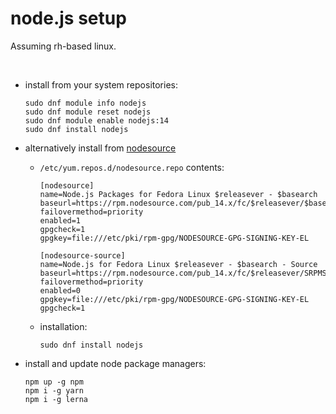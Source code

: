 # node.js setup

Assuming rh-based linux.

<br />




* install from your system repositories:
    ```
    sudo dnf module info nodejs
    sudo dnf module reset nodejs
    sudo dnf module enable nodejs:14
    sudo dnf install nodejs
    ```

* alternatively install from [nodesource](https://node.dev/node-binary)
    - `/etc/yum.repos.d/nodesource.repo` contents:
        ```
        [nodesource]
        name=Node.js Packages for Fedora Linux $releasever - $basearch
        baseurl=https://rpm.nodesource.com/pub_14.x/fc/$releasever/$basearch
        failovermethod=priority
        enabled=1
        gpgcheck=1
        gpgkey=file:///etc/pki/rpm-gpg/NODESOURCE-GPG-SIGNING-KEY-EL

        [nodesource-source]
        name=Node.js for Fedora Linux $releasever - $basearch - Source
        baseurl=https://rpm.nodesource.com/pub_14.x/fc/$releasever/SRPMS
        failovermethod=priority
        enabled=0
        gpgkey=file:///etc/pki/rpm-gpg/NODESOURCE-GPG-SIGNING-KEY-EL
        gpgcheck=1
        ```
    - installation:
        ```
        sudo dnf install nodejs
        ```

* install and update node package managers:
    ```
    npm up -g npm
    npm i -g yarn
    npm i -g lerna
    ```
